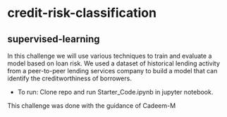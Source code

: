 # credit-risk-classification
## supervised-learning


In this challenge we will use various techniques to train and evaluate a model based on loan risk. We used a dataset of historical lending activity from a peer-to-peer lending services company to build a model that can identify the creditworthiness of borrowers.

 - To run: Clone repo and run Starter_Code.ipynb in jupyter notebook.


This challenge was done with the guidance of Cadeem-M

